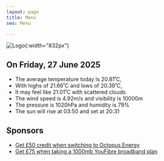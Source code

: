 ```yaml
---
layout: page
title: Menu
seo: Menu

---
```


![Logo](/images/logo.jpg){:width="832px"}

<!-- weather_marker starts -->
## On Friday, 27 June 2025

- The average temperature today is 20.81˚C,
- With highs of 21.66˚C and lows of 20.39˚C,
- It may feel like 21.01˚C with scattered clouds
- The wind speed is 4.92m/s and visibility is 10000m
- The pressure is 1020hPa and humidity is 79%
- The sun will rise at 03:50 and set at 20:31

<!-- weather_marker ends -->

## Sponsors

- [Get £50 credit when switching to Octopus Energy](https://bit.ly/3oD1nnS)
- [Get £75 when taking a 1000mb YouFibre broadband plan](https://aklam.io/91zWhU?)
